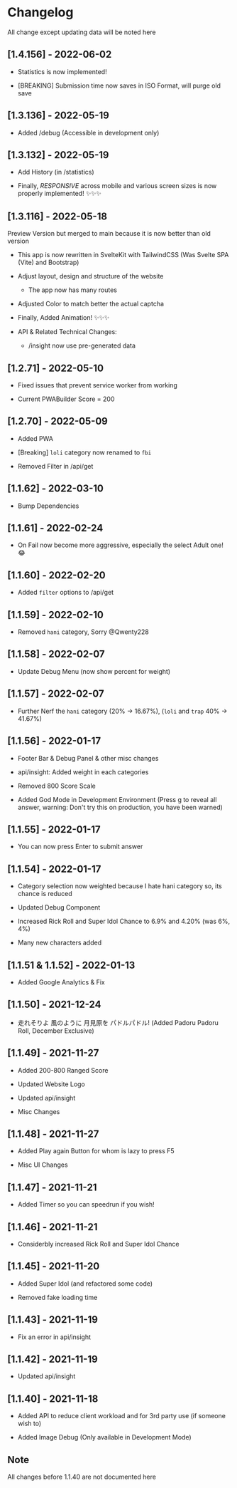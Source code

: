# Changelog

All change except updating data will be noted here

## [1.4.156] - 2022-06-02

- Statistics is now implemented!

- [BREAKING] Submission time now saves in ISO Format, will purge old save

## [1.3.136] - 2022-05-19

- Added /debug (Accessible in development only)

## [1.3.132] - 2022-05-19

- Add History (in /statistics)

- Finally, *RESPONSIVE* across mobile and various screen sizes is now properly implemented! ✨✨✨

## [1.3.116] - 2022-05-18

Preview Version but merged to main because it is now better than old version

- This app is now rewritten in SvelteKit with TailwindCSS (Was Svelte SPA (Vite) and Bootstrap)

- Adjust layout, design and structure of the website

  - The app now has many routes

- Adjusted Color to match better the actual captcha

- Finally, Added Animation! ✨✨✨

- API & Related Technical Changes:
  - /insight now use pre-generated data

## [1.2.71] - 2022-05-10

- Fixed issues that prevent service worker from working

- Current PWABuilder Score = 200

## [1.2.70] - 2022-05-09

- Added PWA

- [Breaking] `loli` category now renamed to `fbi`

- Removed Filter in /api/get

## [1.1.62] - 2022-03-10

- Bump Dependencies

## [1.1.61] - 2022-02-24

- On Fail now become more aggressive, especially the select Adult one! 😂

## [1.1.60] - 2022-02-20

- Added `filter` options to /api/get

## [1.1.59] - 2022-02-10

- Removed `hani` category, Sorry @Qwenty228

## [1.1.58] - 2022-02-07

- Update Debug Menu (now show percent for weight)

## [1.1.57] - 2022-02-07

- Further Nerf the `hani` category (20% -> 16.67%), (`loli` and `trap` 40% -> 41.67%)

## [1.1.56] - 2022-01-17

- Footer Bar & Debug Panel & other misc changes

- api/insight: Added weight in each categories

- Removed 800 Score Scale

- Added God Mode in Development Environment (Press g to reveal all answer, warning: Don't try this on production, you have been warned)

## [1.1.55] - 2022-01-17

- You can now press Enter to submit answer

## [1.1.54] - 2022-01-17

- Category selection now weighted because I hate hani category so, its chance is reduced

- Updated Debug Component

- Increased Rick Roll and Super Idol Chance to 6.9% and 4.20% (was 6%, 4%)

- Many new characters added

## [1.1.51 & 1.1.52] - 2022-01-13

- Added Google Analytics & Fix

## [1.1.50] - 2021-12-24

- 走れそりよ 風のように 月見原を パドルパドル! (Added Padoru Padoru Roll, December Exclusive)

## [1.1.49] - 2021-11-27

- Added 200-800 Ranged Score

- Updated Website Logo

- Updated api/insight

- Misc Changes

## [1.1.48] - 2021-11-27

- Added Play again Button for whom is lazy to press F5

- Misc UI Changes

## [1.1.47] - 2021-11-21

- Added Timer so you can speedrun if you wish!

## [1.1.46] - 2021-11-21

- Considerbly increased Rick Roll and Super Idol Chance

## [1.1.45] - 2021-11-20

- Added Super Idol (and refactored some code)

- Removed fake loading time

## [1.1.43] - 2021-11-19

- Fix an error in api/insight

## [1.1.42] - 2021-11-19

- Updated api/insight

## [1.1.40] - 2021-11-18

- Added API to reduce client workload and for 3rd party use (if someone wish to)

- Added Image Debug (Only available in Development Mode)

## Note

All changes before 1.1.40 are not documented here
